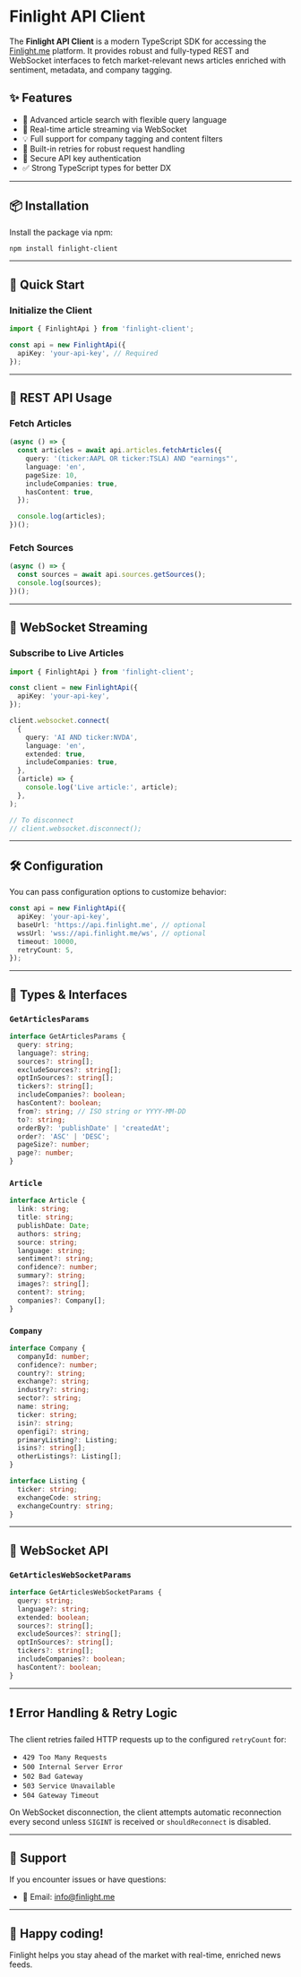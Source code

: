 # Finlight API Client

The **Finlight API Client** is a modern TypeScript SDK for accessing the [Finlight.me](https://finlight.me) platform. It provides robust and fully-typed REST and WebSocket interfaces to fetch market-relevant news articles enriched with sentiment, metadata, and company tagging.

## ✨ Features

- 🔎 Advanced article search with flexible query language
- 🔌 Real-time article streaming via WebSocket
- 💡 Full support for company tagging and content filters
- 🔁 Built-in retries for robust request handling
- 🔐 Secure API key authentication
- ✅ Strong TypeScript types for better DX

---

## 📦 Installation

Install the package via npm:

```bash
npm install finlight-client
```

---

## 🚀 Quick Start

### Initialize the Client

```ts
import { FinlightApi } from 'finlight-client';

const api = new FinlightApi({
  apiKey: 'your-api-key', // Required
});
```

---

## 📘 REST API Usage

### Fetch Articles

```ts
(async () => {
  const articles = await api.articles.fetchArticles({
    query: '(ticker:AAPL OR ticker:TSLA) AND "earnings"',
    language: 'en',
    pageSize: 10,
    includeCompanies: true,
    hasContent: true,
  });

  console.log(articles);
})();
```

### Fetch Sources

```ts
(async () => {
  const sources = await api.sources.getSources();
  console.log(sources);
})();
```

---

## 🔄 WebSocket Streaming

### Subscribe to Live Articles

```ts
import { FinlightApi } from 'finlight-client';

const client = new FinlightApi({
  apiKey: 'your-api-key',
});

client.websocket.connect(
  {
    query: 'AI AND ticker:NVDA',
    language: 'en',
    extended: true,
    includeCompanies: true,
  },
  (article) => {
    console.log('Live article:', article);
  },
);

// To disconnect
// client.websocket.disconnect();
```

---

## 🛠️ Configuration

You can pass configuration options to customize behavior:

```ts
const api = new FinlightApi({
  apiKey: 'your-api-key',
  baseUrl: 'https://api.finlight.me', // optional
  wssUrl: 'wss://api.finlight.me/ws', // optional
  timeout: 10000,
  retryCount: 5,
});
```

---

## 🧾 Types & Interfaces

### `GetArticlesParams`

```ts
interface GetArticlesParams {
  query: string;
  language?: string;
  sources?: string[];
  excludeSources?: string[];
  optInSources?: string[];
  tickers?: string[];
  includeCompanies?: boolean;
  hasContent?: boolean;
  from?: string; // ISO string or YYYY-MM-DD
  to?: string;
  orderBy?: 'publishDate' | 'createdAt';
  order?: 'ASC' | 'DESC';
  pageSize?: number;
  page?: number;
}
```

### `Article`

```ts
interface Article {
  link: string;
  title: string;
  publishDate: Date;
  authors: string;
  source: string;
  language: string;
  sentiment?: string;
  confidence?: number;
  summary?: string;
  images?: string[];
  content?: string;
  companies?: Company[];
}
```

### `Company`

```ts
interface Company {
  companyId: number;
  confidence?: number;
  country?: string;
  exchange?: string;
  industry?: string;
  sector?: string;
  name: string;
  ticker: string;
  isin?: string;
  openfigi?: string;
  primaryListing?: Listing;
  isins?: string[];
  otherListings?: Listing[];
}

interface Listing {
  ticker: string;
  exchangeCode: string;
  exchangeCountry: string;
}
```

---

## 🧩 WebSocket API

### `GetArticlesWebSocketParams`

```ts
interface GetArticlesWebSocketParams {
  query: string;
  language?: string;
  extended: boolean;
  sources?: string[];
  excludeSources?: string[];
  optInSources?: string[];
  tickers?: string[];
  includeCompanies?: boolean;
  hasContent?: boolean;
}
```

---

## ❗ Error Handling & Retry Logic

The client retries failed HTTP requests up to the configured `retryCount` for:

- `429 Too Many Requests`
- `500 Internal Server Error`
- `502 Bad Gateway`
- `503 Service Unavailable`
- `504 Gateway Timeout`

On WebSocket disconnection, the client attempts automatic reconnection every second unless `SIGINT` is received or `shouldReconnect` is disabled.

---

## 📮 Support

If you encounter issues or have questions:

- 📧 Email: [info@finlight.me](mailto:info@finlight.me)

---

## 🎉 Happy coding!

Finlight helps you stay ahead of the market with real-time, enriched news feeds.

